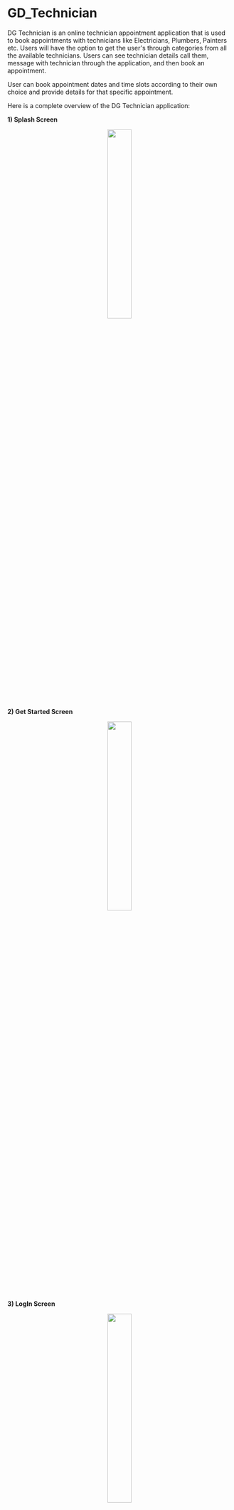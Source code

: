 # GD_Technician

DG Technician is an online technician appointment application that is used to book appointments with technicians like Electricians, Plumbers, Painters etc. Users will have the option to get the user's through categories from all the available technicians. Users can see technician details call them, message with technician through the application, and then book an appointment.

User can book appointment dates and time slots according to their own choice and provide details for that specific appointment.

Here is a complete overview of the DG Technician application:

<b>1) Splash Screen</b>

<p align="center">
  <img src="img/splash.png" width="33%">
</p>

<b>2) Get Started Screen</b>

<p align="center">
  <img src="img/get.png" width="33%">
</p>

<b>3) LogIn Screen</b>

<p align="center">
  <img src="img/login.png" width="33%">
</p>

<b>4) SignUp Screen</b>

<p align="center">
  <img src="img/signup.png" width="33%">
</p>

<b>5) OnBoard Screens</b>

<p align="center">
  <img src="img/guide1.png" width="33%">
</p>

<p align="center">
    <img src="img/guide2.png" width="33%">
</p>

<p align="center">
    <img src="img/guide3.png" width="33%">
</p>

<b>6) Home Screen</b>

<p align="center">
  <img src="img/home.png" width="33%">
</p>

<b>7) Details Screen Screen</b>

<p align="center">
  <img src="img/details.png" width="33%">
</p>

<b>8) Chat Screen</b>

<p align="center">
  <img src="img/chat.jpg" width="33%">
</p>

<b>9) Make Appointment</b>

<p align="center">
  <img src="img/book1.png" width="33%">
</p>

<b>10) Conform Appointment</b>

<p align="center">
  <img src="img/book2.png" width="33%">
</p>

<b>11) Requested Appointment</b>

<p align="center">
  <img src="img/reqested.png" width="33%">
</p>

<b>12) Booked Appointment</b>

<p align="center">
  <img src="img/booked.jpg" width="33%">
</p>

<b>13) Rating Screen</b>

<p align="center">
  <img src="img/rating.png" width="33%">
</p>

<b>14) Search Appointment</b>

<p align="center">
  <img src="img/search.png" width="33%">
</p>

<b>Application Features:</b>

<ol>
  <li>Fragments(NavHost Fragments</li>
  <li>Navigation Graph</li>
  <li>Firebase Authentication</li>
  <li>Firebase Firestore & Realtime Datebase</li>
  <li>NVVM Architechture</li>
  <li>Glige Liabrary</li>
  <li>Attractive UI/UX</li>
</ol>
